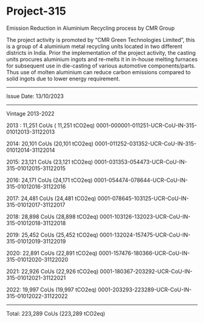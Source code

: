 # Project-315
Emission Reduction in Aluminium Recycling process by CMR Group

The project activity is promoted by “CMR Green Technologies Limited”, this is a group of 4 aluminium metal recycling units located in two different districts in India. Prior the implementation of the project activity, the casting units procures aluminium ingots and re-melts it in in-house melting furnaces for subsequent use in die-casting of various automotive components/parts. Thus use of molten aluminium can reduce carbon emissions compared to solid ingots due to lower energy requirement.
____
Issue Date: 13/10/2023
___________
Vintage 2013-2022

2013 : 11,251 CoUs ( 11,251 tCO2eq)
0001-000001-011251-UCR-CoU-IN-315-01012013-31122013

2014: 20,101 CoUs (20,101 tCO2eq)
0001-011252-031352-UCR-CoU-IN-315-01012014-31122014

2015: 23,121 CoUs (23,121 tCO2eq)
0001-031353-054473-UCR-CoU-IN-315-01012015-31122015

2016: 24,171 CoUs (24,171 tCO2eq)
0001-054474-078644-UCR-CoU-IN-315-01012016-31122016

2017: 24,481 CoUs (24,481 tCO2eq)
0001-078645-103125-UCR-CoU-IN-315-01012017-31122017

2018: 28,898 CoUs (28,898 tCO2eq)
0001-103126-132023-UCR-CoU-IN-315-01012018-31122018

2019: 25,452 CoUs (25,452 tCO2eq)
0001-132024-157475-UCR-CoU-IN-315-01012019-31122019

2020: 22,891 CoUs (22,891 tCO2eq)
0001-157476-180366-UCR-CoU-IN-315-01012020-31122020

2021: 22,926 CoUs (22,926 tCO2eq)
0001-180367-203292-UCR-CoU-IN-315-01012021-31122021

2022: 19,997 CoUs (19,997 tCO2eq)
0001-203293-223289-UCR-CoU-IN-315-01012022-31122022

___________
Total: 223,289 CoUs (223,289 tCO2eq)
